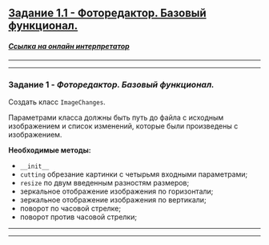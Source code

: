 ## [Задание 1.1 - Фоторедактор. Базовый функционал.](#task_1)

#### [_Ссылка на онлайн интерпретатор_](https://www.online-python.com/)
_________________________________________
_________________________________________
### Задание 1 - _Фоторедактор. Базовый функционал._ <a name="task_1"></a>
Создать класс `ImageChanges`. 

Параметрами класса должны быть путь до файла с исходным изображением 
и список изменений, которые были произведены с изображением.

**Необходимые методы:**  
- `__init__` 
- `cutting` обрезание картинки с четырьмя входными параметрами;
- `resize` по двум введенным разностям размеров;
- зеркальное отображение изображения по горизонтали;
- зеркальное отображение изображения по вертикали;
- поворот по часовой стрелке;
- поворот против часовой стрелки;
_________________________________________
_________________________________________
